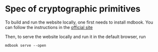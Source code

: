 # Spec of cryptographic primitives

To build and run the website locally, one first needs to install mdbook. You can follow the instructions in the [official site](https://rust-lang.github.io/mdBook/guide/installation.html)

Then, to serve the website locally and run it in the default browser, run
```shell
mdbook serve --open
```